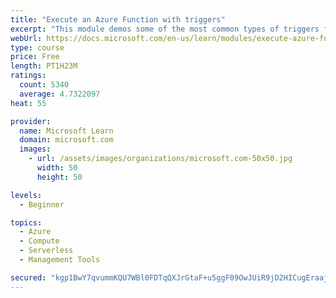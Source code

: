 ```yaml
---
title: "Execute an Azure Function with triggers"
excerpt: "This module demos some of the most common types of triggers for executing Azure Functions and how to configure them to execute your logic."
webUrl: https://docs.microsoft.com/en-us/learn/modules/execute-azure-function-with-triggers/
type: course
price: Free
length: PT1H23M
ratings:
  count: 5340
  average: 4.7322097
heat: 55

provider:
  name: Microsoft Learn
  domain: microsoft.com
  images:
    - url: /assets/images/organizations/microsoft.com-50x50.jpg
      width: 50
      height: 50

levels:
  - Beginner

topics:
  - Azure
  - Compute
  - Serverless
  - Management Tools

secured: "kgp1BwY7qvummKQU7WBl0FDTqQXJrGtaF+u5ggF09OwJUiR9jD2HICugEraajfUK3WTtNyF/EYchu/5Whvuc8tOnlcL4qlzFBRNrxWvHn0N5WSsmGmkEJwOq4IpROYwYkVPCU4R6Q2Yw6OGEiRaTlNNWX+FhsrAUckHKI1xZmJ1Z6GidifdUFJocbJw7iVyChm/W4nWxtWrF2By4O2H8N0f/haUZWBU7Fe1U/BVx5rN9y4L7XZ//63E/1tuj9O2N/GUZ1LzDG61NcVVnFdtLO3hNfTR0oqfUXfVBi7AXsoheXuMPIr1FJhACQY3fEFOpMmJqr+2VAuZGfPV1P81Jgwyx1UO50rRjL681rJ9o34WsalL3zElB0icvMbTFbsRfoWN6qiRI5uX+X6uj9oO1ubH7agdzpB7FMIx6GWlnDcI=;pmL4E7JGW0C3q5W7YijgUQ=="
---
```



